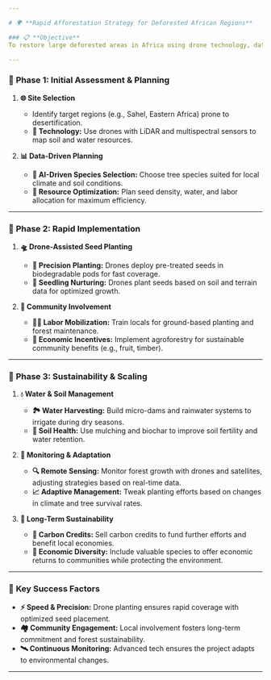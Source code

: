 ```yaml
---

# 🌍 **Rapid Afforestation Strategy for Deforested African Regions**

### 📋 **Objective**  
To restore large deforested areas in Africa using drone technology, data-driven planning, and community engagement for rapid, sustainable afforestation.

---
```


### 🌿 **Phase 1: Initial Assessment & Planning**

1. **🌐 Site Selection**  
   - Identify target regions (e.g., Sahel, Eastern Africa) prone to desertification.
   - **🚁 Technology:** Use drones with LiDAR and multispectral sensors to map soil and water resources.

2. **📊 Data-Driven Planning**  
   - **🧠 AI-Driven Species Selection:** Choose tree species suited for local climate and soil conditions.
   - **🔧 Resource Optimization:** Plan seed density, water, and labor allocation for maximum efficiency.

---

### 🚀 **Phase 2: Rapid Implementation**

1. **🛸 Drone-Assisted Seed Planting**  
   - **🎯 Precision Planting:** Drones deploy pre-treated seeds in biodegradable pods for fast coverage.
   - **🌱 Seedling Nurturing:** Drones plant seeds based on soil and terrain data for optimized growth.

2. **🤝 Community Involvement**  
   - **👷‍♂️ Labor Mobilization:** Train locals for ground-based planting and forest maintenance.
   - **💸 Economic Incentives:** Implement agroforestry for sustainable community benefits (e.g., fruit, timber).

---

### 🔄 **Phase 3: Sustainability & Scaling**

1. **💧 Water & Soil Management**  
   - **🏞️ Water Harvesting:** Build micro-dams and rainwater systems to irrigate during dry seasons.
   - **🌾 Soil Health:** Use mulching and biochar to improve soil fertility and water retention.

2. **📡 Monitoring & Adaptation**  
   - **🔍 Remote Sensing:** Monitor forest growth with drones and satellites, adjusting strategies based on real-time data.
   - **📈 Adaptive Management:** Tweak planting efforts based on changes in climate and tree survival rates.

3. **💼 Long-Term Sustainability**  
   - **💨 Carbon Credits:** Sell carbon credits to fund further efforts and benefit local economies.
   - **🌳 Economic Diversity:** Include valuable species to offer economic returns to communities while protecting the environment.

---

### 🌟 **Key Success Factors**  
- **⚡ Speed & Precision:** Drone planting ensures rapid coverage with optimized seed placement.
- **🏘️ Community Engagement:** Local involvement fosters long-term commitment and forest sustainability.
- **🛰️ Continuous Monitoring:** Advanced tech ensures the project adapts to environmental changes.

---
